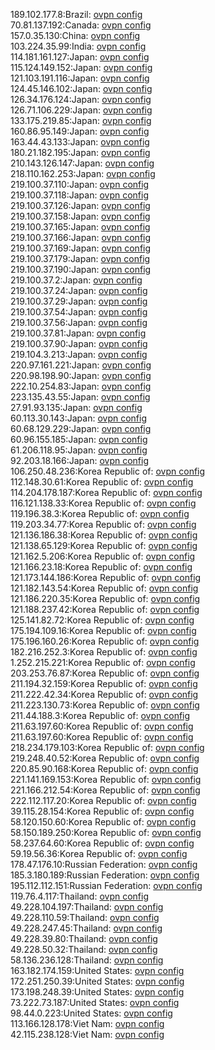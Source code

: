189.102.177.8:Brazil: [ovpn config](vpn/189_102_177_8.ovpn)  
70.81.137.192:Canada: [ovpn config](vpn/70_81_137_192.ovpn)  
157.0.35.130:China: [ovpn config](vpn/157_0_35_130.ovpn)  
103.224.35.99:India: [ovpn config](vpn/103_224_35_99.ovpn)  
114.181.161.127:Japan: [ovpn config](vpn/114_181_161_127.ovpn)  
115.124.149.152:Japan: [ovpn config](vpn/115_124_149_152.ovpn)  
121.103.191.116:Japan: [ovpn config](vpn/121_103_191_116.ovpn)  
124.45.146.102:Japan: [ovpn config](vpn/124_45_146_102.ovpn)  
126.34.176.124:Japan: [ovpn config](vpn/126_34_176_124.ovpn)  
126.71.106.229:Japan: [ovpn config](vpn/126_71_106_229.ovpn)  
133.175.219.85:Japan: [ovpn config](vpn/133_175_219_85.ovpn)  
160.86.95.149:Japan: [ovpn config](vpn/160_86_95_149.ovpn)  
163.44.43.133:Japan: [ovpn config](vpn/163_44_43_133.ovpn)  
180.21.182.195:Japan: [ovpn config](vpn/180_21_182_195.ovpn)  
210.143.126.147:Japan: [ovpn config](vpn/210_143_126_147.ovpn)  
218.110.162.253:Japan: [ovpn config](vpn/218_110_162_253.ovpn)  
219.100.37.110:Japan: [ovpn config](vpn/219_100_37_110.ovpn)  
219.100.37.118:Japan: [ovpn config](vpn/219_100_37_118.ovpn)  
219.100.37.126:Japan: [ovpn config](vpn/219_100_37_126.ovpn)  
219.100.37.158:Japan: [ovpn config](vpn/219_100_37_158.ovpn)  
219.100.37.165:Japan: [ovpn config](vpn/219_100_37_165.ovpn)  
219.100.37.166:Japan: [ovpn config](vpn/219_100_37_166.ovpn)  
219.100.37.169:Japan: [ovpn config](vpn/219_100_37_169.ovpn)  
219.100.37.179:Japan: [ovpn config](vpn/219_100_37_179.ovpn)  
219.100.37.190:Japan: [ovpn config](vpn/219_100_37_190.ovpn)  
219.100.37.2:Japan: [ovpn config](vpn/219_100_37_2.ovpn)  
219.100.37.24:Japan: [ovpn config](vpn/219_100_37_24.ovpn)  
219.100.37.29:Japan: [ovpn config](vpn/219_100_37_29.ovpn)  
219.100.37.54:Japan: [ovpn config](vpn/219_100_37_54.ovpn)  
219.100.37.56:Japan: [ovpn config](vpn/219_100_37_56.ovpn)  
219.100.37.81:Japan: [ovpn config](vpn/219_100_37_81.ovpn)  
219.100.37.90:Japan: [ovpn config](vpn/219_100_37_90.ovpn)  
219.104.3.213:Japan: [ovpn config](vpn/219_104_3_213.ovpn)  
220.97.161.221:Japan: [ovpn config](vpn/220_97_161_221.ovpn)  
220.98.198.90:Japan: [ovpn config](vpn/220_98_198_90.ovpn)  
222.10.254.83:Japan: [ovpn config](vpn/222_10_254_83.ovpn)  
223.135.43.55:Japan: [ovpn config](vpn/223_135_43_55.ovpn)  
27.91.93.135:Japan: [ovpn config](vpn/27_91_93_135.ovpn)  
60.113.30.143:Japan: [ovpn config](vpn/60_113_30_143.ovpn)  
60.68.129.229:Japan: [ovpn config](vpn/60_68_129_229.ovpn)  
60.96.155.185:Japan: [ovpn config](vpn/60_96_155_185.ovpn)  
61.206.118.95:Japan: [ovpn config](vpn/61_206_118_95.ovpn)  
92.203.18.166:Japan: [ovpn config](vpn/92_203_18_166.ovpn)  
106.250.48.236:Korea Republic of: [ovpn config](vpn/106_250_48_236.ovpn)  
112.148.30.61:Korea Republic of: [ovpn config](vpn/112_148_30_61.ovpn)  
114.204.178.187:Korea Republic of: [ovpn config](vpn/114_204_178_187.ovpn)  
116.121.138.33:Korea Republic of: [ovpn config](vpn/116_121_138_33.ovpn)  
119.196.38.3:Korea Republic of: [ovpn config](vpn/119_196_38_3.ovpn)  
119.203.34.77:Korea Republic of: [ovpn config](vpn/119_203_34_77.ovpn)  
121.136.186.38:Korea Republic of: [ovpn config](vpn/121_136_186_38.ovpn)  
121.138.65.129:Korea Republic of: [ovpn config](vpn/121_138_65_129.ovpn)  
121.162.5.206:Korea Republic of: [ovpn config](vpn/121_162_5_206.ovpn)  
121.166.23.18:Korea Republic of: [ovpn config](vpn/121_166_23_18.ovpn)  
121.173.144.186:Korea Republic of: [ovpn config](vpn/121_173_144_186.ovpn)  
121.182.143.54:Korea Republic of: [ovpn config](vpn/121_182_143_54.ovpn)  
121.186.220.35:Korea Republic of: [ovpn config](vpn/121_186_220_35.ovpn)  
121.188.237.42:Korea Republic of: [ovpn config](vpn/121_188_237_42.ovpn)  
125.141.82.72:Korea Republic of: [ovpn config](vpn/125_141_82_72.ovpn)  
175.194.109.16:Korea Republic of: [ovpn config](vpn/175_194_109_16.ovpn)  
175.196.160.26:Korea Republic of: [ovpn config](vpn/175_196_160_26.ovpn)  
182.216.252.3:Korea Republic of: [ovpn config](vpn/182_216_252_3.ovpn)  
1.252.215.221:Korea Republic of: [ovpn config](vpn/1_252_215_221.ovpn)  
203.253.76.87:Korea Republic of: [ovpn config](vpn/203_253_76_87.ovpn)  
211.194.32.159:Korea Republic of: [ovpn config](vpn/211_194_32_159.ovpn)  
211.222.42.34:Korea Republic of: [ovpn config](vpn/211_222_42_34.ovpn)  
211.223.130.73:Korea Republic of: [ovpn config](vpn/211_223_130_73.ovpn)  
211.44.188.3:Korea Republic of: [ovpn config](vpn/211_44_188_3.ovpn)  
211.63.197.60:Korea Republic of: [ovpn config](vpn/211_63_197_60.ovpn)  
211.63.197.60:Korea Republic of: [ovpn config](vpn/211_63_197_60.ovpn)  
218.234.179.103:Korea Republic of: [ovpn config](vpn/218_234_179_103.ovpn)  
219.248.40.52:Korea Republic of: [ovpn config](vpn/219_248_40_52.ovpn)  
220.85.90.168:Korea Republic of: [ovpn config](vpn/220_85_90_168.ovpn)  
221.141.169.153:Korea Republic of: [ovpn config](vpn/221_141_169_153.ovpn)  
221.166.212.54:Korea Republic of: [ovpn config](vpn/221_166_212_54.ovpn)  
222.112.117.20:Korea Republic of: [ovpn config](vpn/222_112_117_20.ovpn)  
39.115.28.154:Korea Republic of: [ovpn config](vpn/39_115_28_154.ovpn)  
58.120.150.60:Korea Republic of: [ovpn config](vpn/58_120_150_60.ovpn)  
58.150.189.250:Korea Republic of: [ovpn config](vpn/58_150_189_250.ovpn)  
58.237.64.60:Korea Republic of: [ovpn config](vpn/58_237_64_60.ovpn)  
59.19.56.36:Korea Republic of: [ovpn config](vpn/59_19_56_36.ovpn)  
178.47.176.10:Russian Federation: [ovpn config](vpn/178_47_176_10.ovpn)  
185.3.180.189:Russian Federation: [ovpn config](vpn/185_3_180_189.ovpn)  
195.112.112.151:Russian Federation: [ovpn config](vpn/195_112_112_151.ovpn)  
119.76.4.117:Thailand: [ovpn config](vpn/119_76_4_117.ovpn)  
49.228.104.197:Thailand: [ovpn config](vpn/49_228_104_197.ovpn)  
49.228.110.59:Thailand: [ovpn config](vpn/49_228_110_59.ovpn)  
49.228.247.45:Thailand: [ovpn config](vpn/49_228_247_45.ovpn)  
49.228.39.80:Thailand: [ovpn config](vpn/49_228_39_80.ovpn)  
49.228.50.32:Thailand: [ovpn config](vpn/49_228_50_32.ovpn)  
58.136.236.128:Thailand: [ovpn config](vpn/58_136_236_128.ovpn)  
163.182.174.159:United States: [ovpn config](vpn/163_182_174_159.ovpn)  
172.251.250.39:United States: [ovpn config](vpn/172_251_250_39.ovpn)  
173.198.248.39:United States: [ovpn config](vpn/173_198_248_39.ovpn)  
73.222.73.187:United States: [ovpn config](vpn/73_222_73_187.ovpn)  
98.44.0.223:United States: [ovpn config](vpn/98_44_0_223.ovpn)  
113.166.128.178:Viet Nam: [ovpn config](vpn/113_166_128_178.ovpn)  
42.115.238.128:Viet Nam: [ovpn config](vpn/42_115_238_128.ovpn)  
